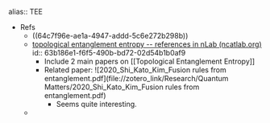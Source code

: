 alias:: TEE

- Refs
	- ((64c7f96e-ae1a-4947-addd-5c6e272b298b))
	- [topological entanglement entropy -- references in nLab (ncatlab.org)](https://ncatlab.org/nlab/show/topological+entanglement+entropy+--+references)
	  id:: 63b186e1-f6f5-490b-bd72-02d54b1b0af9
		- Include 2 main papers on [[Topological Entanglement Entropy]]
		- Related paper: ![2020_Shi_Kato_Kim_Fusion rules from entanglement.pdf](file://zotero_link/Research/Quantum Matters/2020_Shi_Kato_Kim_Fusion rules from entanglement.pdf)
			- Seems quite interesting.
	-